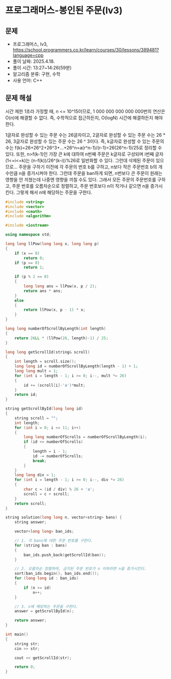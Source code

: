 # 프로그래머스-봉인된 주문(lv3)

## 문제

- 프로그래머스, lv3, https://school.programmers.co.kr/learn/courses/30/lessons/389481?language=cpp
- 풀이 날짜: 2025.4.18.
- 풀이 시간: 13:27~14:26(59분)
- 알고리즘 분류: 구현, 수학
- 사용 언어: C++

## 문제 해설

시간 제한 1초라 가정할 때,
n <= 10^15이므로, 1 000 000 000 000 000번의 연산은 O(n)에 해결할 수 없다.
즉, 수학적으로 접근하든지, O(logN) 시간에 해결하든지 해야 한다.

1글자로 완성할 수 있는 주문 수는 26글자이고,
2글자로 완성할 수 있는 주문 수는 26 \* 26,
3글자로 완성할 수 있는 주문 수는 26 ^ 3이다.
즉, k글자로 완성할 수 있는 주문의 수는 f(k)=26+26^2+26^3+...+26^n=a(r^n-1)/(r-1)=26(26^n-1)/25로 정리할 수 있다.
또한, n>f(k-1)인 가장 큰 k에 대하여 n번째 주문은 k글자로 구성되며 i번째 글자(1<=i<=k)는 (n-f(k))/26^(k-i))%26로 일반화할 수 있다.
그런데 삭제된 주문이 있으므로...
주문을 구하기 이전에 각 주문의 번호 b를 구하고, n보다 작은 주문번호 b의 개수만큼 n을 증가시켜야 한다.
그런데 주문을 ban하게 되면, n번보다 큰 주문이 원래는 영향을 안 끼쳤는데 나중엔 영향을 끼칠 수도 있다.
그래서 모든 주문의 주문번호를 구하고, 주문 번호를 오름차순으로 정렬하고, 주문 번호보다 n이 작거나 같으면 n을 증가시킨다.
그렇게 해서 n에 해당하는 주문을 구한다.

```cpp
#include <string>
#include <vector>
#include <cmath>
#include <algorithm>

#include <iostream>

using namespace std;

long long llPow(long long x, long long p)
{
    if (x == 0)
        return 0;
    if (p == 0)
        return 1;

    if (p % 2 == 0)
    {
        long long ans = llPow(x, p / 2);
        return ans * ans;
    }
    else
    {
        return llPow(x, p - 1) * x;
    }
}

long long numberOfScrollByLength(int length)
{
    return 26LL * (llPow(26, length)-1) / 25;
}

long long getScrollId(string& scroll)
{
    int length = scroll.size();
    long long id = numberOfScrollByLength(length - 1) + 1;
    long long mult = 1;
    for (int i = length - 1; i >= 0; i--, mult *= 26)
    {
        id += (scroll[i]-'a')*mult;
    }
    return id;
}

string getScrollById(long long id)
{
    string scroll = "";
    int length;
    for (int i = 0; i <= 11; i++)
    {
        long long numberOfScrolls = numberOfScrollByLength(i);
        if (id <= numberOfScrolls)
        {
            length = i - 1;
            id -= numberOfScrolls;
            break;
        }
    }
    long long div = 1;
    for (int i = length - 1; i >= 0; i--, div *= 26)
    {
        char c = (id / div) % 26 + 'a';
        scroll = c + scroll;
    }
    return scroll;
}

string solution(long long n, vector<string> bans) {
    string answer;

    vector<long long> ban_ids;

    // 1. 각 bans에 대한 주문 번호를 구한다.
    for (string ban : bans)
    {
        ban_ids.push_back(getScrollId(ban));
    }

    // 2. 오름차순 정렬하여, 금지된 주문 번호가 n 이하라면 n을 증가시킨다.
    sort(ban_ids.begin(), ban_ids.end());
    for (long long id : ban_ids)
    {
        if (n >= id)
            n++;
    }

    // 3. n에 해당하는 주문을 구한다.
    answer = getScrollById(n);

    return answer;
}

int main()
{
    string str;
    cin >> str;

    cout << getScrollId(str);

    return 0;
}
```
